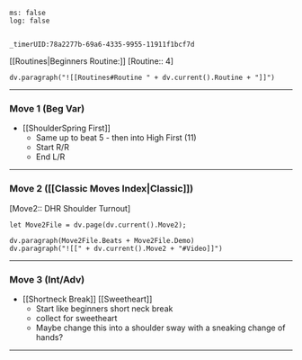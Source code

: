 
```timer
ms: false
log: false


_timerUID:78a2277b-69a6-4335-9955-11911f1bcf7d
```

[[Routines|Beginners Routine:]] [Routine:: 4]
```dataviewjs
dv.paragraph("![[Routines#Routine " + dv.current().Routine + "]]")

```



---
### Move 1 (Beg Var)
- [[ShoulderSpring First]]
	- Same up to beat 5 - then into High First (11)
	- Start R/R
	- End L/R


---
### Move 2 ([[Classic Moves Index|Classic]])
[Move2:: DHR Shoulder Turnout]


```dataviewjs
let Move2File = dv.page(dv.current().Move2);

dv.paragraph(Move2File.Beats + Move2File.Demo)
dv.paragraph("![[" + dv.current().Move2 + "#Video]]")

```



---
### Move 3 (Int/Adv)
- [[Shortneck Break]] [[Sweetheart]]
	- Start like beginners short neck break
	- collect for sweetheart
	- Maybe change this into a shoulder sway with a sneaking change of hands?


---



